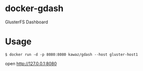 # docker-gdash
GlusterFS Dashboard

# Usage

```bash:
$ docker run -d -p 8080:8080 kawaz/gdash --host gluster-host1
```

open http://127.0.0.1:8080
